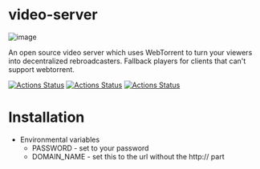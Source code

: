# video-server

![image](https://user-images.githubusercontent.com/6856673/200156099-9cc88e99-8ed9-46e5-99aa-499e053cddb2.png)


An open source video server which uses WebTorrent to turn your viewers into decentralized rebroadcasters. Fallback players for clients that can't support webtorrent.


[![Actions Status](https://github.com/zackees/webtorrent-movie-server/workflows/MacOS_Tests/badge.svg)](https://github.com/zackees/webtorrent-movie-server/actions/workflows/push_macos.yml)
[![Actions Status](https://github.com/zackees/webtorrent-movie-server/workflows/Win_Tests/badge.svg)](https://github.com/zackees/webtorrent-movie-server/actions/workflows/push_win.yml)
[![Actions Status](https://github.com/zackees/webtorrent-movie-server/workflows/Ubuntu_Tests/badge.svg)](https://github.com/zackees/webtorrent-movie-server/actions/workflows/push_ubuntu.yml)

# Installation

  * Environmental variables
    * PASSWORD - set to your password
    * DOMAIN_NAME - set this to the url without the http:// part

